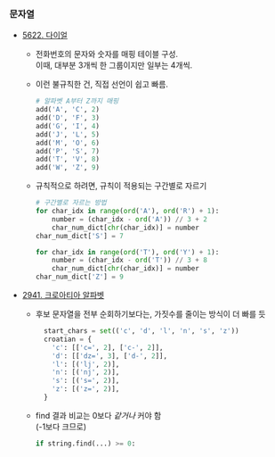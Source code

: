 ### 문자열

- [5622. 다이얼](.\Baekjoon_Online_Judge\Step_by_step\06_String\5622_다이얼.py)

  - 전화번호의 문자와 숫자를 매핑 테이블 구성.  
    이때, 대부분 3개씩 한 그룹이지만 일부는 4개씩.
  - 이런 불규칙한 건, 직접 선언이 쉽고 빠름.

    ```python
    # 알파벳 A부터 Z까지 매핑
    add('A', 'C', 2)
    add('D', 'F', 3)
    add('G', 'I', 4)
    add('J', 'L', 5)
    add('M', 'O', 6)
    add('P', 'S', 7)
    add('T', 'V', 8)
    add('W', 'Z', 9)
    ```

  - 규칙적으로 하려면, 규칙이 적용되는 구간별로 자르기

    ```python
    # 구간별로 자르는 방법
    for char_idx in range(ord('A'), ord('R') + 1):
        number = (char_idx - ord('A')) // 3 + 2
        char_num_dict[chr(char_idx)] = number
    char_num_dict['S'] = 7

    for char_idx in range(ord('T'), ord('Y') + 1):
        number = (char_idx - ord('T')) // 3 + 8
        char_num_dict[chr(char_idx)] = number
    char_num_dict['Z'] = 9
    ```

- [2941. 크로아티아 알파벳](.\Baekjoon_Online_Judge\Step_by_step\06_String\2941_크로아티아_알파벳.py)

  - 후보 문자열을 전부 순회하기보다는, 가짓수를 줄이는 방식이 더 빠를 듯
    ```python
      start_chars = set(('c', 'd', 'l', 'n', 's', 'z'))
      croatian = {
        'c': [['c=', 2], ['c-', 2]],
        'd': [['dz=', 3], ['d-', 2]],
        'l': [('lj', 2)],
        'n': [('nj', 2)],
        's': [('s=', 2)],
        'z': [('z=', 2)],
      }
    ```
  - find 결과 비교는 0보다 _같거나_ 커야 함  
    (-1보다 크므로)
    ```python
    if string.find(...) >= 0:
    ```
